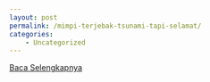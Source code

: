 ```yaml
---
layout: post
permalink: /mimpi-terjebak-tsunami-tapi-selamat/
categories:
    - Uncategorized
---
```


[Baca Selengkapnya](/05)